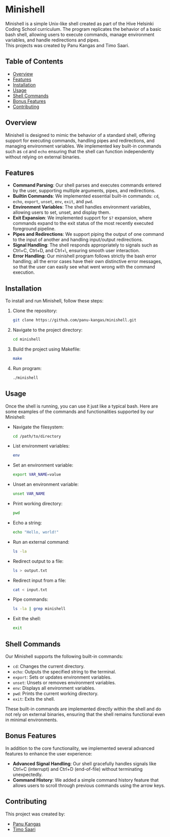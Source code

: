 # Minishell

Minishell is a simple Unix-like shell created as part of the Hive Helsinki Coding School curriculum. The program replicates the behavior of a basic bash shell, allowing users to execute commands, manage environment variables, and handle redirections and pipes.  
This projects was created by Panu Kangas and Timo Saari.

## Table of Contents

- [Overview](#overview)
- [Features](#features)
- [Installation](#installation)
- [Usage](#usage)
- [Shell Commands](#shell-commands)
- [Bonus Features](#bonus-features)
- [Contributing](#contributing)

## Overview

Minishell is designed to mimic the behavior of a standard shell, offering support for executing commands, handling pipes and redirections, and managing environment variables. We implemented key built-in commands such as `cd` and `echo` ensuring that the shell can function independently without relying on external binaries.

## Features

- **Command Parsing**: Our shell parses and executes commands entered by the user, supporting multiple arguments, pipes, and redirections.
- **Builtin Commands**: We implemented essential built-in commands: `cd`, `echo`, `export`, `unset`, `env`, `exit`, and `pwd`.
- **Environment Variables**: The shell handles environment variables, allowing users to set, unset, and display them.
- **Exit Expansion**: We implemented support for `$?` expansion, where commands expand to the exit status of the most recently executed foreground pipeline.
- **Pipes and Redirections**: We support piping the output of one command to the input of another and handling input/output redirections.
- **Signal Handling**: The shell responds appropriately to signals such as Ctrl+C, Ctrl+D, and Ctrl+\\, ensuring smooth user interaction.
- **Error Handling**: Our minishell program follows strictly the bash error handling; all the error cases have their own distinctive error messages, so that the user can easily see what went wrong with the command execution.

## Installation

To install and run Minishell, follow these steps:

1. Clone the repository:

    ```bash
    git clone https://github.com/panu-kangas/minishell.git
    ```

2. Navigate to the project directory:

    ```bash
    cd minishell
    ```

3. Build the project using Makefile:

    ```bash
    make
    ```

4. Run program:

    ```bash
    ./minishell
    ```

## Usage

Once the shell is running, you can use it just like a typical bash. Here are some examples of the commands and functionalities supported by our Minishell:

- Navigate the filesystem:

    ```bash
    cd /path/to/directory
    ```

- List environment variables:

    ```bash
    env
    ```

- Set an environment variable:

    ```bash
    export VAR_NAME=value
    ```

- Unset an environment variable:

    ```bash
    unset VAR_NAME
    ```

- Print working directory:

    ```bash
    pwd
    ```

- Echo a string:

    ```bash
    echo "Hello, world!"
    ```

- Run an external command:

    ```bash
    ls -la
    ```

- Redirect output to a file:

    ```bash
    ls > output.txt
    ```

- Redirect input from a file:

    ```bash
    cat < input.txt
    ```

- Pipe commands:

    ```bash
    ls -la | grep minishell
    ```

- Exit the shell:

    ```bash
    exit
    ```

## Shell Commands

Our Minishell supports the following built-in commands:

- `cd`: Changes the current directory.
- `echo`: Outputs the specified string to the terminal.
- `export`: Sets or updates environment variables.
- `unset`: Unsets or removes environment variables.
- `env`: Displays all environment variables.
- `pwd`: Prints the current working directory.
- `exit`: Exits the shell.

These built-in commands are implemented directly within the shell and do not rely on external binaries, ensuring that the shell remains functional even in minimal environments.

## Bonus Features

In addition to the core functionality, we implemented several advanced features to enhance the user experience:

- **Advanced Signal Handling**: Our shell gracefully handles signals like Ctrl+C (interrupt) and Ctrl+D (end-of-file) without terminating unexpectedly.
- **Command History**: We added a simple command history feature that allows users to scroll through previous commands using the arrow keys.


## Contributing

This project was created by:

- [Panu Kangas](https://github.com/panu-kangas)
- [Timo Saari](https://github.com/LandSurroundedByWater)

